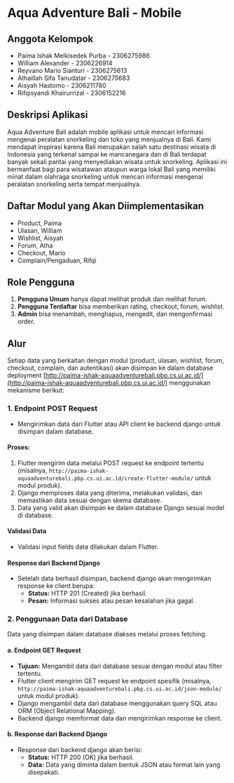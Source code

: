 # Aqua Adventure Bali - Mobile

## Anggota Kelompok
* Paima Ishak Melkisedek Purba - 2306275986
* William Alexander - 2306226914
* Reyvano Mario Sianturi - 2306275613
* Athaillah Sifa Tanudatar - 2306275683
* Aisyah Hastomo - 2306211780
* Rifqisyandi Khairurrizal - 2306152216

## Deskripsi Aplikasi
Aqua Adventure Bali adalah mobile aplikasi untuk mencari informasi mengenai peralatan snorkeling dan toko yang menjualnya di Bali. Kami mendapat inspirasi karena Bali merupakan salah satu destinasi wisata di Indonesia yang terkenal sampai ke mancanegara dan di Bali terdapat banyak sekali pantai yang menyediakan wisata untuk snorkeling. Aplikasi ini bermanfaat bagi para wisatawan ataupun warga lokal Bali yang memiliki minat dalam olahraga snorkeling untuk mencari informasi mengenai peralatan snorkeling serta tempat menjualnya.

## Daftar Modul yang Akan Diimplementasikan
* Product, Paima
* Ulasan, William
* Wishlist, Aisyah
* Forum, Atha
* Checkout, Mario
* Complain/Pengaduan, Rifqi

## Role Pengguna
1. **Pengguna Umum** hanya dapat melihat produk dan melihat forum.
2. **Pengguna Terdaftar** bisa memberikan rating, checkout, forum, wishlist.
3. **Admin** bisa menambah, menghapus, mengedit, dan mengonfirmasi order.

## Alur
Setiap data yang berkaitan dengan modul (product, ulasan, wishlist, forum, checkout, complain, dan autentikasi) akan disimpan ke dalam database deployment [http://paima-ishak-aquaadventurebali.pbp.cs.ui.ac.id/](http://paima-ishak-aquaadventurebali.pbp.cs.ui.ac.id/) menggunakan mekanisme berikut:

### 1. Endpoint POST Request
* Mengirimkan data dari Flutter atau API client ke backend django untuk disimpan dalam database.

#### Proses:
1. Flutter mengirim data melalui POST request ke endpoint tertentu (misalnya, `http://paima-ishak-aquaadventurebali.pbp.cs.ui.ac.id/create-flutter-module/` untuk modul produk).
2. Django memproses data yang diterima, melakukan validasi, dan memastikan data sesuai dengan skema database.
3. Data yang valid akan disimpan ke dalam database Django sesuai model di database.

#### Validasi Data
* Validasi input fields data dilakukan dalam Flutter.

#### Response dari Backend Django
* Setelah data berhasil disimpan, backend django akan mengirimkan response ke client berupa:
  - **Status:** HTTP 201 (Created) jika berhasil.
  - **Pesan:** Informasi sukses atau pesan kesalahan jika gagal.

### 2. Penggunaan Data dari Database
Data yang disimpan dalam database diakses melalui proses fetching.

#### a. Endpoint GET Request
* **Tujuan:** Mengambil data dari database sesuai dengan modul atau filter tertentu.
* Flutter client mengirim GET request ke endpoint spesifik (misalnya, `http://paima-ishak-aquaadventurebali.pbp.cs.ui.ac.id/json-module/` untuk modul produk).
* Django mengambil data dari database menggunakan query SQL atau ORM (Object Relational Mapping).
* Backend django memformat data dan mengirimkan response ke client.

#### b. Response dari Backend Django
* Response dari backend django akan berisi:
  - **Status:** HTTP 200 (OK) jika berhasil.
  - **Data:** Data yang diminta dalam bentuk JSON atau format lain yang disepakati.
